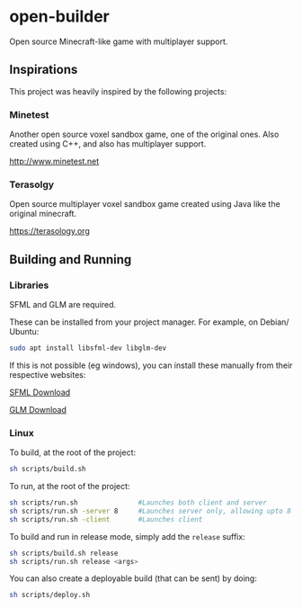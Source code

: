 # open-builder

Open source Minecraft-like game with multiplayer support.

## Inspirations

This project was heavily inspired by the following projects:

### Minetest

Another open source voxel sandbox game, one of the original ones. Also created using C++, and also has multiplayer support.

http://www.minetest.net

### Terasolgy

Open source multiplayer voxel sandbox game created using Java like the original minecraft.

https://terasology.org

## Building and Running

### Libraries

SFML and GLM are required.

These can be installed from your project manager. For example, on Debian/ Ubuntu:

```sh
sudo apt install libsfml-dev libglm-dev
```

If this is not possible (eg windows), you can install these manually from their respective websites:

[SFML Download](https://www.sfml-dev.org/download.php)

[GLM Download](https://github.com/g-truc/glm/tags)

### Linux

To build, at the root of the project:

```sh
sh scripts/build.sh
```

To run, at the root of the project:

```sh
sh scripts/run.sh               #Launches both client and server  
sh scripts/run.sh -server 8     #Launches server only, allowing upto 8 connections
sh scripts/run.sh -client       #Launches client
```

To build and run in release mode, simply add the `release` suffix:

```sh
sh scripts/build.sh release
sh scripts/run.sh release <args>
```

You can also create a deployable build (that can be sent) by doing:

```sh
sh scripts/deploy.sh
```
